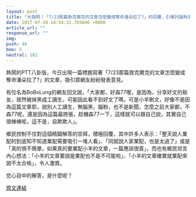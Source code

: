 ```yaml
---
layout: post
title: "大哉問！「7/23那篇敦克爾克的文章怎麼變成奪命潘朵拉了?」的回覆，引爆討論熱潮。"
date: 2017-07-28 14:54:31.765846 +0800
article_url: ""
response_url: ""
img: 
push: 46
boo: 5
neutral: 101
---
```


熱鬧的PTT八卦版，今日出現一篇標題寫著「7/23那篇敦克爾克的文章怎麼變成奪命潘朵拉了?」的文章，吸引眾網友紛紛發表意見。

有位名為BoBoLung的網友回文說，「大家都，好森77喔，是因為，分享好文的板友，居然被抹黑成工讀生，可能因此看不到好文了嗎，可是小羊刪文，好像不是因為這篇文章耶，說別人工讀生，無腦黑，腦粉，也不是新聞，怎麼之前大家都，不森77呢，還是因為這篇最誇張，趁機森77一下，這樣就可以跟自己說，其實自己很棒棒呢，這不是，自欺欺人」。

鄉民控制不住對這個精闢解答的崇拜，積極回覆，其中許多人表示：「整天說人業配的到底知不知道業配需要吸引一堆人看」、「同就說人家業配，也是太過了」或是「真的很不簡單，如果真的要業配小羊的文章，一篇應該很貴」，而也有鄉民坦言內心想法：「小羊的文章要說是業配也不是不可能啦」、「小羊的文章確實就業配來說不太合格」，令人激賞。

您心目中的解答，是什麼呢？

<a href = "https://www.ptt.cc/bbs/movie/M.1501053847.A.FC7.html">原文連結</a>

